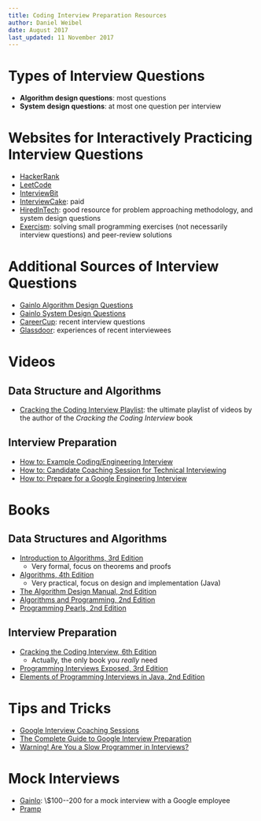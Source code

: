 ```yaml
---
title: Coding Interview Preparation Resources
author: Daniel Weibel
date: August 2017
last_updated: 11 November 2017
---
```



# Types of Interview Questions

- **Algorithm design questions**: most questions
- **System design questions**: at most one question per interview

# Websites for Interactively Practicing Interview Questions

- [HackerRank](https://www.hackerrank.com/)
- [LeetCode](http://leetcode.com/)
- [InterviewBit](http://interviewbit.com/)
- [InterviewCake](https://www.interviewcake.com/): paid
- [HiredInTech](https://www.hiredintech.com/): good resource for problem approaching methodology, and system design questions
- [Exercism](http://exercism.io/): solving small programming exercises (not necessarily interview questions) and peer-review solutions

# Additional Sources of Interview Questions

- [Gainlo Algorithm Design Questions](http://blog.gainlo.co/index.php/category/coding-interview-questions/)
- [Gainlo System Design Questions](http://blog.gainlo.co/index.php/category/system-design-interview-questions/)
- [CareerCup](https://www.careercup.com/): recent interview questions
- [Glassdoor](https://www.glassdoor.com/index.htm): experiences of recent interviewees

# Videos

## Data Structure and Algorithms

- [Cracking the Coding Interview Playlist](https://www.youtube.com/playlist?list=PLX6IKgS15Ue02WDPRCmYKuZicQHit9kFt): the ultimate playlist of videos by the author of the *Cracking the Coding Interview* book

## Interview Preparation

- [How to: Example Coding/Engineering Interview](https://www.youtube.com/watch?v=XKu_SEDAykw&feature=em-subs_digest)
- [How to: Candidate Coaching Session for Technical Interviewing](https://www.youtube.com/watch?v=oWbUtlUhwa8)
- [How to: Prepare for a Google Engineering Interview](http://www.youtube.com/watch?v=ko-KkSmp-Lk)

# Books

## Data Structures and Algorithms

- [Introduction to Algorithms, 3rd Edition](https://www.amazon.com/Introduction-Algorithms-3rd-MIT-Press/dp/0262033844/ref=sr_1_1?s=books&ie=UTF8&qid=1503038523&sr=1-1&keywords=introduction+to+algorithms)
    - Very formal, focus on theorems and proofs
- [Algorithms, 4th Edition](https://www.amazon.com/Algorithms-4th-Robert-Sedgewick/dp/032157351X/ref=sr_1_1?ie=UTF8&qid=1504347900&sr=8-1&keywords=sedgewick+algorithms)
    - Very practical, focus on design and implementation (Java)
- [The Algorithm Design Manual, 2nd Edition](https://www.amazon.com/Algorithm-Design-Manual-Steven-Skiena/dp/1848000693/ref=sr_1_1?s=books&ie=UTF8&qid=1503038167&sr=1-1&keywords=the+algorithm+design+manual)
- [Algorithms and Programming, 2nd Edition](https://www.amazon.com/Algorithms-Programming-Undergraduate-Mathematics-Technology/dp/1441917470/ref=sr_1_1?s=books&ie=UTF8&qid=1503045069&sr=1-1&keywords=Algorithms+and+programming)
- [Programming Pearls, 2nd Edition](https://www.amazon.com/Programming-Pearls-2nd-Jon-Bentley/dp/0201657880/ref=sr_1_1?s=books&ie=UTF8&qid=1503038430&sr=1-1&keywords=programming+pearls)

## Interview Preparation

- [Cracking the Coding Interview, 6th Edition](https://www.amazon.com/Cracking-Coding-Interview-Programming-Questions/dp/0984782850/ref=sr_1_1?ie=UTF8&qid=1503038135&sr=8-1&keywords=cracking+the+coding+interview)
    - Actually, the only book you *really* need
- [Programming Interviews Exposed, 3rd Edition](https://www.amazon.com/Programming-Interviews-Exposed-Secrets-Landing/dp/1118261364/ref=sr_1_1?s=books&ie=UTF8&qid=1503038314&sr=1-1&keywords=programming+interviews+exposed)
- [Elements of Programming Interviews in Java, 2nd Edition](https://www.amazon.com/Elements-Programming-Interviews-Java-Insiders/dp/1517671272/ref=sr_1_1?ie=UTF8&qid=1503722214&sr=8-1&keywords=elements+of+programming+interviews+in+java)


# Tips and Tricks

- [Google Interview Coaching Sessions](https://sites.google.com/site/coachingsessions1/home)
- [The Complete Guide to Google Interview Preparation](http://blog.gainlo.co/index.php/category/google-interview-preparation/)
- [Warning! Are You a Slow Programmer in Interviews?](http://blog.gainlo.co/index.php/2016/02/27/warning-are-you-a-slow-programmer-in-interviews/)


# Mock Interviews

- [Gainlo](http://www.gainlo.co/#!/): \\$100--200 for a mock interview with a Google employee
- [Pramp](https://www.pramp.com/#/)
